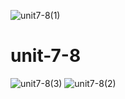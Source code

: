 ![unit7-8(1)](https://user-images.githubusercontent.com/89932088/140191854-7b496f1d-ee8f-4db2-8a8e-744b9105356c.gif)
# unit-7-8
![unit7-8(3)](https://user-images.githubusercontent.com/89932088/140195220-ce466051-c9c0-46ac-9f20-c9d5c2b739d3.gif)
![unit7-8(2)](https://user-images.githubusercontent.com/89932088/140195266-c2644227-ac64-4475-9ac6-6b44645df071.gif)
